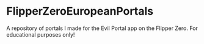 # FlipperZeroEuropeanPortals
A repository of portals I made for the Evil Portal app on the Flipper Zero. For educational purposes only!
